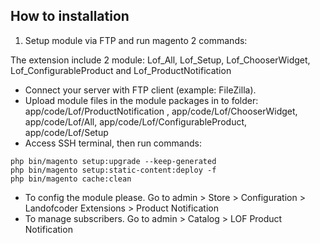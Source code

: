 ## How to installation

1. Setup module via FTP and run magento 2 commands:

The extension include 2 module: Lof_All, Lof_Setup, Lof_ChooserWidget, Lof_ConfigurableProduct and Lof_ProductNotification

- Connect your server with FTP client (example: FileZilla).
- Upload module files in the module packages in to folder: app/code/Lof/ProductNotification , app/code/Lof/ChooserWidget, app/code/Lof/All, app/code/Lof/ConfigurableProduct, app/code/Lof/Setup
- Access SSH terminal, then run commands:

```
php bin/magento setup:upgrade --keep-generated
php bin/magento setup:static-content:deploy -f
php bin/magento cache:clean
```

- To config the module please. Go to admin > Store > Configuration > Landofcoder Extensions > Product Notification
- To manage subscribers. Go to admin > Catalog > LOF Product Notification